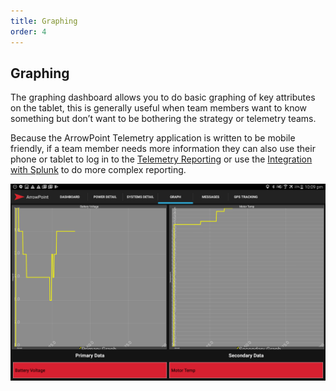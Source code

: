 ```yaml
---
title: Graphing
order: 4
---
```


## Graphing
The graphing dashboard allows you to do basic graphing of key attributes on the tablet, this is generally useful when team members want to know something but don’t want to be bothering the strategy or telemetry teams.

Because the ArrowPoint Telemetry application is written to be mobile friendly, if a team member needs more information they can also use their phone or tablet to log in to the [Telemetry Reporting](../ArrowPoint_Telemetry/30_Reporting.md) or use the [Integration with Splunk](../ArrowPoint_Telemetry/65_Splunk.md) to do more complex reporting.

![Example of the Arrowpoint Android Graphing system](images/android_graphing.png)
